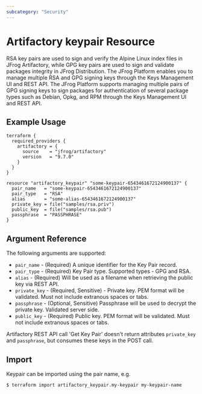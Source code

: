 ```yaml
---
subcategory: "Security"
---
```

# Artifactory keypair Resource

RSA key pairs are used to sign and verify the Alpine Linux index files in JFrog Artifactory, while GPG key pairs are
used to sign and validate packages integrity in JFrog Distribution. The JFrog Platform enables you to manage multiple RSA and GPG signing keys through the Keys Management UI and REST API. The JFrog Platform supports managing multiple pairs of GPG signing keys to sign packages for authentication of several package types such as Debian, Opkg, and RPM through the Keys Management UI and REST API.

## Example Usage

```hcl
terraform {
  required_providers {
    artifactory = {
      source    = "jfrog/artifactory"
      version   = "9.7.0"
    }
  }
}

resource "artifactory_keypair" "some-keypair-6543461672124900137" {
  pair_name   = "some-keypair-6543461672124900137"
  pair_type   = "RSA"
  alias       = "some-alias-6543461672124900137"
  private_key = file("samples/rsa.priv")
  public_key  = file("samples/rsa.pub")
  passphrase  = "PASSPHRASE"
}
```

## Argument Reference

The following arguments are supported:

* `pair_name` - (Required) A unique identifier for the Key Pair record.
* `pair_type` - (Required) Key Pair type. Supported types - GPG and RSA.
* `alias` - (Required) Will be used as a filename when retrieving the public key via REST API.
* `private_key` - (Required, Sensitive)  - Private key. PEM format will be validated. Must not include extranous spaces or tabs.
* `passphrase` - (Optional, Sensitive) Passphrase will be used to decrypt the private key. Validated server side.
* `public_key` - (Required) Public key. PEM format will be validated. Must not include extranous spaces or tabs.

Artifactory REST API call 'Get Key Pair' doesn't return attributes `private_key` and `passphrase`, but consumes these keys in the POST call.

## Import

Keypair can be imported using the pair name, e.g.

```
$ terraform import artifactory_keypair.my-keypair my-keypair-name
```
